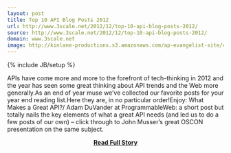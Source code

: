 ```yaml
---
layout: post
title: Top 10 API Blog Posts 2012
url: http://www.3scale.net/2012/12/top-10-api-blog-posts-2012/
source: http://www.3scale.net/2012/12/top-10-api-blog-posts-2012/
domain: www.3scale.net
image: http://kinlane-productions.s3.amazonaws.com/ap-evangelist-site/curated/screenshots/9352_api500_com.png
---
```

{% include JB/setup %}<p>APIs have come more and more to the forefront of tech-thinking in 2012 and the year has seen some great thinking about API trends and the Web more generally.As an end of year muse we’ve collected our favorite posts for your year end reading list.Here they are, in no particular order!Enjoy: 
  What Makes a Great API?/ Adam DuVander at ProgrammableWeb: a short post but totally nails the key elements of what a great API needs (and led us to do a few posts of our own) – click through to John Musser’s great OSCON presentation on the same subject.</p>
<center><p><a href="http://www.3scale.net/2012/12/top-10-api-blog-posts-2012/" style='padding:25px; font-sze:18px; font-weight: bold;'>Read Full Story</a></p></center>

